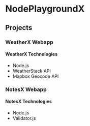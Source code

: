 # NodePlaygroundX

## Projects

### WeatherX Webapp

#### WeatherX Technologies

- Node.js
- WeatherStack API
- Mapbox Geocode API

### NotesX Webapp

#### NotesX Technologies

- Node.js
- Validator.js
